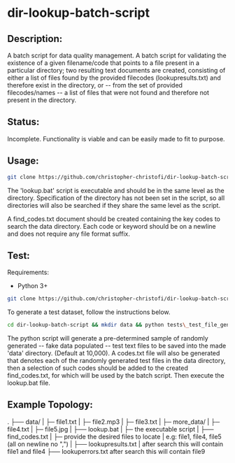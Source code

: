 # dir-lookup-batch-script

## Description:

A batch script for data quality management. A batch script for validating the existence of a given filename/code that points to a file present in a particular directory; two resulting text documents are created, consisting of either a list of files found by the provided filecodes (lookupresults.txt) and therefore exist in the directory, or -- from the set of provided filecodes/names -- a list of files that were not found and therefore not present in the directory.

## Status:

Incomplete. Functionality is viable and can be easily made to fit to purpose.

## Usage:

```sh
git clone https://github.com/christopher-christofi/dir-lookup-batch-script
```

The 'lookup.bat' script is executable and should be in the same level as the directory. Specification of the directory has not been set in the script, so all directories will also be searched if they share the same level as the script.

A find_codes.txt document should be created containing the key codes to search the data directory. Each code or keyword should be on a newline and does not require any file format suffix.

## Test:

Requirements:
- Python 3+

```sh
git clone https://github.com/christopher-christofi/dir-lookup-batch-script
```

To generate a test dataset, follow the instructions below.

```sh
cd dir-lookup-batch-script && mkdir data && python tests\_test_file_gen.py
```

The python script will generate a pre-determined sample of randomly generated -- fake data populated -- test text files to be saved into the made 'data' directory. (Default at 10,000). A codes.txt file will also be generated that denotes each of the randomly generated test files in the data directory, then a selection of such codes should be added to the created find_codes.txt, for which will be used by the batch script. Then execute the lookup.bat file.

## Example Topology:

.
├── data/
|    ├─ file1.txt
|    ├─ file2.mp3
|    ├─ file3.txt
|    ├─ more_data/
|       ├─ file4.txt
|       ├─ file5.jpg
|
├── lookup.bat
|    ├─ the executable script
|
├── find_codes.txt
|    ├─ provide the desired files to locate
|         e.g: file1, file4, file5 (all on newline no ",")
|
├── lookupresults.txt
|       after search this will contain file1 and file4
├── lookuperrors.txt
        after search this will contain file9
